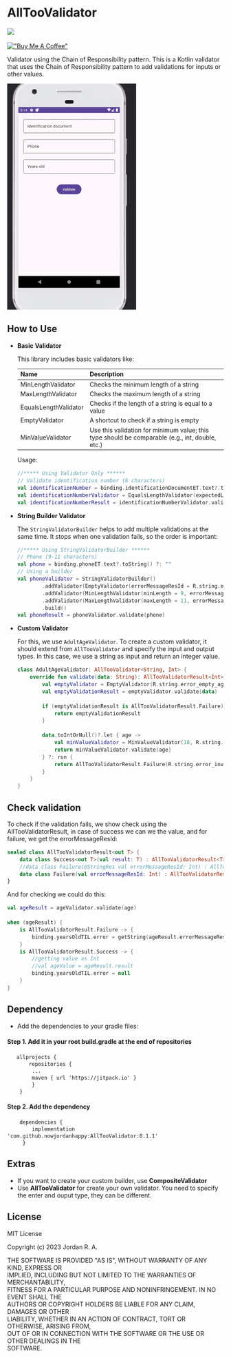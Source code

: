 # AllTooValidator
[![](https://jitpack.io/v/devsideal/ReadMoreOption.svg)](https://jitpack.io/#nowjordanhappy/AllTooValidator)

[!["Buy Me A Coffee"](https://www.buymeacoffee.com/assets/img/custom_images/orange_img.png)](https://www.buymeacoffee.com/nowjordanhappy)

Validator using the Chain of Responsibility pattern.
This is a Kotlin validator that uses the Chain of Responsibility pattern to add validations for inputs or other values.

<img src="https://github.com/nowjordanhappy/AllTooValidator/blob/master/alltoovaldiation-demo.gif" width="300px">

## How to Use
- **Basic Validator**

  This library includes basic validators like:

  | Name                | Description                              |
  | ------------------- | ---------------------------------------- |
  | MinLengthValidator  | Checks the minimum length of a string   |
  | MaxLengthValidator  | Checks the maximum length of a string   |
  | EqualsLengthValidator | Checks if the length of a string is equal to a value |
  | EmptyValidator      | A shortcut to check if a string is empty |
  | MinValueValidator   | Use this validation for minimum value; this type should be comparable (e.g., int, double, etc.) |

  Usage:

    ```kotlin
    //***** Using Validator Only ******
    // Validate identification number (8 characters)
    val identificationNumber = binding.identificationDocumentET.text?.toString() ?: ""
    val identificationNumberValidator = EqualsLengthValidator(expectedLength = 8, errorMessageResId = R.string.error_invalid_identification_number)
    val identificationNumberResult = identificationNumberValidator.validate(identificationNumber)
    ```

- **String Builder Validator**

  The `StringValidatorBuilder` helps to add multiple validations at the same time. It stops when one validation fails, so the order is important:

    ```kotlin
    //***** Using StringValidatorBuilder ******
    // Phone (9-11 characters)
    val phone = binding.phoneET.text?.toString() ?: ""
    // Using a builder
    val phoneValidator = StringValidatorBuilder()
            .addValidator(EmptyValidator(errorMessageResId = R.string.error_empty_phone))
            .addValidator(MinLengthValidator(minLength = 9, errorMessageResId = R.string.error_invalid_phone_number))
            .addValidator(MaxLengthValidator(maxLength = 11, errorMessageResId = R.string.error_invalid_phone_number))
            .build()
    val phoneResult = phoneValidator.validate(phone)
    ```

- **Custom Validator**

  For this, we use `AdultAgeValidator`. To create a custom validator, it should extend from `AllTooValidator` and specify the input and output types. In this case, we use a string as input and return an integer value.

    ```kotlin
    class AdultAgeValidator: AllTooValidator<String, Int> {
        override fun validate(data: String): AllTooValidatorResult<Int> {
            val emptyValidator = EmptyValidator(R.string.error_empty_age)
            val emptyValidationResult = emptyValidator.validate(data)

            if (emptyValidationResult is AllTooValidatorResult.Failure) {
                return emptyValidationResult
            }

            data.toIntOrNull()?.let { age ->
                val minValueValidator = MinValueValidator(18, R.string.error_age_must_be_adult)
                return minValueValidator.validate(age)
            } ?: run {
                return AllTooValidatorResult.Failure(R.string.error_invalid_age)
            }
        }
    }
    ```

## Check validation

To check if the validation fails, we show check using the AllTooValidatorResult, in case of success we can we the value, and for failure, we get the errorMessageResId:

```kotlin
sealed class AllTooValidatorResult<out T> {
    data class Success<out T>(val result: T) : AllTooValidatorResult<T>()
    //data class Failure(@StringRes val errorMessageResId: Int) : AllTooValidatorResult<Nothing>()
    data class Failure(val errorMessageResId: Int) : AllTooValidatorResult<Nothing>()
}
```

And for checking we could do this:

```kotlin
val ageResult = ageValidator.validate(age)

when (ageResult) {
    is AllTooValidatorResult.Failure -> {
        binding.yearsOldTIL.error = getString(ageResult.errorMessageResId)
    }
    is AllTooValidatorResult.Success -> {
        //getting value as Int
        //val ageValue = ageResult.result
        binding.yearsOldTIL.error = null
    }
}
```

## Dependency

*   Add the dependencies to your gradle files:

#### Step 1. Add it in your root build.gradle at the end of repositories

```plaintext
   allprojects {
       repositories {
        ...
        maven { url 'https://jitpack.io' }
        }
    }
```

#### Step 2. Add the dependency

```plaintext
    dependencies {
        implementation 'com.github.nowjordanhappy:AllTooValidator:0.1.1'
     }
```

## Extras
* If you want to create your custom builder, use **CompositeValidator**
* Use **AllTooValidator** for create your own validator. You need to specify the enter and ouput type, they can be different.

## License

MIT License

Copyright (c) 2023 Jordan R. A.

THE SOFTWARE IS PROVIDED "AS IS", WITHOUT WARRANTY OF ANY KIND, EXPRESS OR  
IMPLIED, INCLUDING BUT NOT LIMITED TO THE WARRANTIES OF MERCHANTABILITY,  
FITNESS FOR A PARTICULAR PURPOSE AND NONINFRINGEMENT. IN NO EVENT SHALL THE  
AUTHORS OR COPYRIGHT HOLDERS BE LIABLE FOR ANY CLAIM, DAMAGES OR OTHER  
LIABILITY, WHETHER IN AN ACTION OF CONTRACT, TORT OR OTHERWISE, ARISING FROM,  
OUT OF OR IN CONNECTION WITH THE SOFTWARE OR THE USE OR OTHER DEALINGS IN THE  
SOFTWARE.
